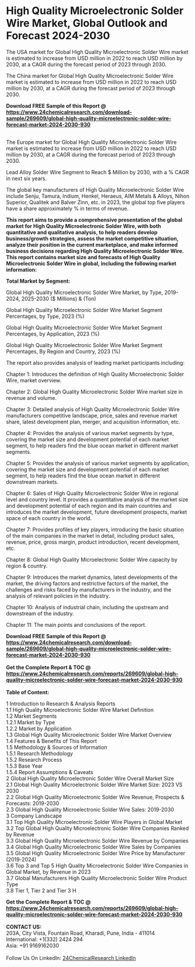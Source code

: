 <h1>High Quality Microelectronic Solder Wire Market, Global Outlook and Forecast 2024-2030</h1><p>The USA market for Global High Quality Microelectronic Solder Wire market is estimated to increase from USD million in 2022 to reach USD million by 2030, at a CAGR during the forecast period of 2023 through 2030.</p><p>
</p><p>The China market for Global High Quality Microelectronic Solder Wire market is estimated to increase from USD million in 2022 to reach USD million by 2030, at a CAGR during the forecast period of 2023 through 2030.</p><div><b>Download FREE Sample of this Report @ 
            <a href="https://www.24chemicalresearch.com/download-sample/269609/global-high-quality-microelectronic-solder-wire-forecast-market-2024-2030-930">
            https://www.24chemicalresearch.com/download-sample/269609/global-high-quality-microelectronic-solder-wire-forecast-market-2024-2030-930</a></b></div><br><p>
</p><p>The Europe market for Global High Quality Microelectronic Solder Wire market is estimated to increase from USD million in 2022 to reach USD million by 2030, at a CAGR during the forecast period of 2023 through 2030.</p><p>
Lead Alloy Solder Wire Segment to Reach $ Million by 2030, with a % CAGR in next six years.</p><p>
The global key manufacturers of High Quality Microelectronic Solder Wire include Senju, Tamura, Indium, Henkel, Heraeus, AIM Metals &amp; Alloys, Nihon Superior, Qualitek and Balver Zinn, etc. in 2023, the global top five players have a share approximately % in terms of revenue.</p><p>
<strong>This report aims to provide a comprehensive presentation of the global market for High Quality Microelectronic Solder Wire, with both quantitative and qualitative analysis, to help readers develop business/growth strategies, assess the market competitive situation, analyze their position in the current marketplace, and make informed business decisions regarding High Quality Microelectronic Solder Wire. This report contains market size and forecasts of High Quality Microelectronic Solder Wire in global, including the following market information:</strong></p><p>
</p><p>
<strong>Total Market by Segment:</strong></p><p>
Global High Quality Microelectronic Solder Wire Market, by Type, 2019-2024, 2025-2030 ($ Millions) &amp; (Ton)</p><p>
Global High Quality Microelectronic Solder Wire Market Segment Percentages, by Type, 2023 (%)</p><p>
</p><p>
Global High Quality Microelectronic Solder Wire Market Segment Percentages, by Application, 2023 (%)</p><p>
</p><p>
Global High Quality Microelectronic Solder Wire Market Segment Percentages, By Region and Country, 2023 (%)</p><p>
</p><p>
</p><p></p><p>
The report also provides analysis of leading market participants including:</p><p>
</p><p>
</p><p>
Chapter 1: Introduces the definition of High Quality Microelectronic Solder Wire, market overview.</p><p>
Chapter 2: Global High Quality Microelectronic Solder Wire market size in revenue and volume.</p><p>
Chapter 3: Detailed analysis of High Quality Microelectronic Solder Wire manufacturers competitive landscape, price, sales and revenue market share, latest development plan, merger, and acquisition information, etc.</p><p>
Chapter 4: Provides the analysis of various market segments by type, covering the market size and development potential of each market segment, to help readers find the blue ocean market in different market segments.</p><p>
Chapter 5: Provides the analysis of various market segments by application, covering the market size and development potential of each market segment, to help readers find the blue ocean market in different downstream markets.</p><p>
Chapter 6: Sales of High Quality Microelectronic Solder Wire in regional level and country level. It provides a quantitative analysis of the market size and development potential of each region and its main countries and introduces the market development, future development prospects, market space of each country in the world.</p><p>
Chapter 7: Provides profiles of key players, introducing the basic situation of the main companies in the market in detail, including product sales, revenue, price, gross margin, product introduction, recent development, etc.</p><p>
Chapter 8: Global High Quality Microelectronic Solder Wire capacity by region &amp; country.</p><p>
Chapter 9: Introduces the market dynamics, latest developments of the market, the driving factors and restrictive factors of the market, the challenges and risks faced by manufacturers in the industry, and the analysis of relevant policies in the industry.</p><p>
Chapter 10: Analysis of industrial chain, including the upstream and downstream of the industry.</p><p>
Chapter 11: The main points and conclusions of the report.</p><div><b>Download FREE Sample of this Report @ 
            <a href="https://www.24chemicalresearch.com/download-sample/269609/global-high-quality-microelectronic-solder-wire-forecast-market-2024-2030-930">
            https://www.24chemicalresearch.com/download-sample/269609/global-high-quality-microelectronic-solder-wire-forecast-market-2024-2030-930</a></b></div><br><div><b>Get the Complete Report & TOC @ 
            <a href="https://www.24chemicalresearch.com/reports/269609/global-high-quality-microelectronic-solder-wire-forecast-market-2024-2030-930">
            https://www.24chemicalresearch.com/reports/269609/global-high-quality-microelectronic-solder-wire-forecast-market-2024-2030-930</a></b></div><br>
            <b>Table of Content:</b><p>1 Introduction to Research & Analysis Reports<br />
    1.1 High Quality Microelectronic Solder Wire Market Definition<br />
    1.2 Market Segments<br />
        1.2.1 Market by Type<br />
        1.2.2 Market by Application<br />
    1.3 Global High Quality Microelectronic Solder Wire Market Overview<br />
    1.4 Features & Benefits of This Report<br />
    1.5 Methodology & Sources of Information<br />
        1.5.1 Research Methodology<br />
        1.5.2 Research Process<br />
        1.5.3 Base Year<br />
        1.5.4 Report Assumptions & Caveats<br />
2 Global High Quality Microelectronic Solder Wire Overall Market Size<br />
    2.1 Global High Quality Microelectronic Solder Wire Market Size: 2023 VS 2030<br />
    2.2 Global High Quality Microelectronic Solder Wire Revenue, Prospects & Forecasts: 2019-2030<br />
    2.3 Global High Quality Microelectronic Solder Wire Sales: 2019-2030<br />
3 Company Landscape<br />
    3.1 Top High Quality Microelectronic Solder Wire Players in Global Market<br />
    3.2 Top Global High Quality Microelectronic Solder Wire Companies Ranked by Revenue<br />
    3.3 Global High Quality Microelectronic Solder Wire Revenue by Companies<br />
    3.4 Global High Quality Microelectronic Solder Wire Sales by Companies<br />
    3.5 Global High Quality Microelectronic Solder Wire Price by Manufacturer (2019-2024)<br />
    3.6 Top 3 and Top 5 High Quality Microelectronic Solder Wire Companies in Global Market, by Revenue in 2023<br />
    3.7 Global Manufacturers High Quality Microelectronic Solder Wire Product Type<br />
    3.8 Tier 1, Tier 2 and Tier 3 H</p><div><b>Get the Complete Report & TOC @ 
            <a href="https://www.24chemicalresearch.com/reports/269609/global-high-quality-microelectronic-solder-wire-forecast-market-2024-2030-930">
            https://www.24chemicalresearch.com/reports/269609/global-high-quality-microelectronic-solder-wire-forecast-market-2024-2030-930</a></b></div><br><b>CONTACT US:</b><br>
            203A, City Vista, Fountain Road, Kharadi, Pune, India - 411014<br>
            International: +1(332) 2424 294<br>
            Asia: +91 9169162030 <br><br>
            Follow Us On LinkedIn: <a href="https://www.linkedin.com/company/24chemicalresearch/">24ChemicalResearch LinkedIn</a>